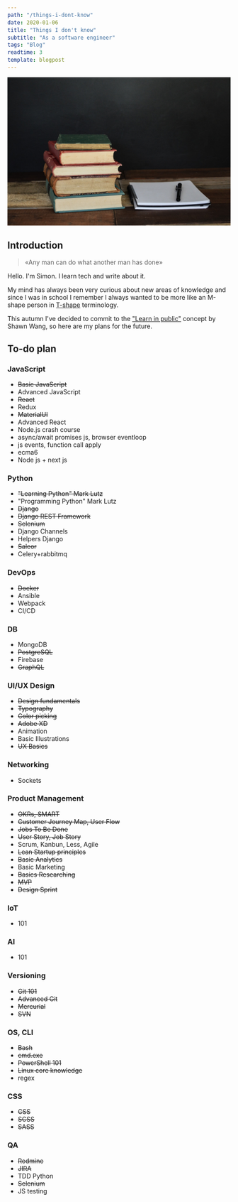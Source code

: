 ```yaml
---
path: "/things-i-dont-know"
date: 2020-01-06
title: "Things I don't know"
subtitle: "As a software engineer"
tags: "Blog"
readtime: 3
template: blogpost
---
```


![books](../images/posts/3/nick-fewings-f2Bi-VBs71M-unsplash.jpg "Photo by [Debby Hudson](https://unsplash.com/@hudsoncrafted?utm_source=unsplash&utm_medium=referral&utm_content=creditCopyText) on [Unsplash](https://unsplash.com/s/photos/books?utm_source=unsplash&utm_medium=referral&utm_content=creditCopyText)")

## Introduction

> «Any man can do what another man has done»

Hello. I'm Simon. I learn tech and write about it.

My mind has always been very curious about new areas of knowledge and since I was in school I remember I always wanted to be more like an M-shape person in [T-shape](https://medium.com/@jchyip/why-t-shaped-people-e8706198e437) terminology.

This autumn I've decided to commit to the ["Learn in public"](https://www.swyx.io/writing/learn-in-public/) concept by Shawn Wang, so here are my plans for the future.

## To-do plan

### JavaScript

- ~~Basic JavaScript~~
- Advanced JavaScript
- ~~React~~
- Redux
- ~~MaterialUI~~
- Advanced React
- Node.js crash course
- async/await promises js, browser eventloop
- js events, function call apply
- ecma6
- Node js + next js

### Python

- ~~"Learning Python" Mark Lutz~~
- "Programming Python" Mark Lutz
- ~~Django~~
- ~~Django REST Framework~~
- ~~Selenium~~
- Django Channels
- Helpers Django
- ~~Saleor~~
- Celery+rabbitmq

### DevOps

- ~~Docker~~
- Ansible
- Webpack
- CI/CD

### DB

- MongoDB
- ~~PostgreSQL~~
- Firebase
- ~~GraphQL~~

### UI/UX Design

- ~~Design fundamentals~~
- ~~Typography~~
- ~~Color picking~~
- ~~Adobe XD~~
- Animation
- Basic Illustrations
- ~~UX Basics~~

### Networking

- Sockets

### Product Management

- ~~OKRs, SMART~~
- ~~Customer Journey Map, User Flow~~
- ~~Jobs To Be Done~~
- ~~User Story, Job Story~~
- Scrum, Kanbun, Less, Agile
- ~~Lean Startup principles~~
- ~~Basic Analytics~~
- Basic Marketing
- ~~Basics Researching~~
- ~~MVP~~
- ~~Design Sprint~~

### IoT

- 101

### AI

- 101

### Versioning

- ~~Git 101~~
- ~~Advanced Git~~
- ~~Mercurial~~
- ~~SVN~~

### OS, CLI

- ~~Bash~~
- ~~cmd.exe~~
- ~~PowerShell 101~~
- ~~Linux core knowledge~~
- regex

### CSS

- ~~CSS~~
- ~~SCSS~~
- ~~SASS~~

### QA

- ~~Redmine~~
- ~~JIRA~~
- TDD Python
- ~~Selenium~~
- JS testing
